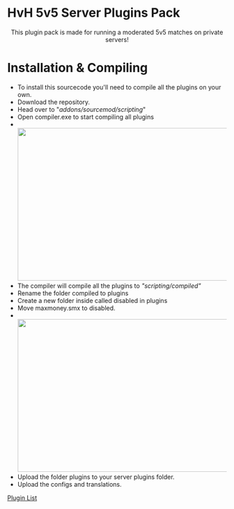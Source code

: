 # HvH 5v5 Server Plugins Pack
<p align=center>
This plugin pack is made for running a moderated 5v5 matches on private servers!

# Installation & Compiling
 + To install this sourcecode you'll need to compile all the plugins on your own.
 + Download the repository.
 + Head over to "*addons/sourcemod/scripting*"
 + Open compiler.exe to start compiling all plugins
 + <br><img src="https://shibe.center/qKzihRF.gif" width="550" height="350">
 + The compiler will compile all the plugins to *"scripting/compiled"*
 + Rename the folder compiled to plugins
 + Create a new folder inside called disabled in plugins
 + Move maxmoney.smx to disabled.
+ <br><img src="https://shibe.center/HIYjfcW.gif" width="550" height="350">
 + Upload the folder plugins to your server plugins folder.
 + Upload the configs and translations.

 [Plugin List](https://github.com/yuv41/private-2v2-server/blob/main/PLUGINLIST.md)
